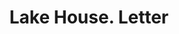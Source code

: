 ---
doi: 10.7916/D8ST91XC
date_other: '1870'
date_other_textual: 1870-1879
form: correspondence
genre:
- Letters (correspondence)
name:
- Lake House
object_in_context_url: https://biggert.cul.columbia.edu/items/view/ave_biggert_00925
subject_hierarchical_geographic:
- Lake George, New York, United States
subject_name:
- Lake House
title: Lake House. Letter
sort_title: Lake House. Letter
call_number: ave_biggert_00925
coordinates:
- 43.42444444444444,-73.71527777777779
pid: ave_biggert_00925
identifiers: ave_biggert_00925
thumbnail: https://derivativo-1.library.columbia.edu/iiif/2/ldpd:345968/full/!256,256/0/native.jpg
permalink: /biggert/ave_biggert_00925/
layout: iiif-image-page
---